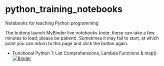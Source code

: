 
# python_training_notebooks

Notebooks for teaching Python programming

The buttons launch MyBinder live notebooks (note: these can take a few minutes to load, please be patient). Sometimes it may fail to start, at which point you can return to this page and click the button again.

* Functional Python 1: List Comprehensions, Lambda Functions & map()  [![Binder](https://mybinder.org/badge_logo.svg)](https://mybinder.org/v2/gh/amole-arup/python_training_notebooks/main?urlpath=lab/tree/notebooks/functional_python/Functional_Python_1.ipynb)







